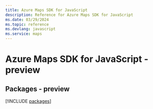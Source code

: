 ```yaml
---
title: Azure Maps SDK for JavaScript
description: Reference for Azure Maps SDK for JavaScript
ms.date: 03/29/2024
ms.topic: reference
ms.devlang: javascript
ms.service: maps
---
```

# Azure Maps SDK for JavaScript - preview
## Packages - preview
[!INCLUDE [packages](maps-index.md)]